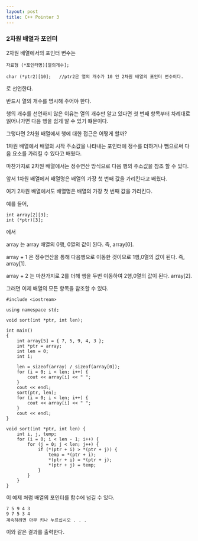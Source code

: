 ```yaml
---
layout: post
title: C++ Pointer 3
---
```


### 2차원 배열과 포인터

2차원 배열에서의 포인터 변수는 

```
자료형 (*포인터명)[열의개수];

char (*ptr2)[10];   //ptr2은 열의 개수가 10 인 2차원 배열의 포인터 변수이다.
```

로 선언한다.

반드시 열의 개수를 명시해 주어야 한다.



행의 개수를 선언하지 않은 이유는 열의 개수만 알고 있다면 첫 번째 항목부터 차례대로 읽어나가면 다음 행을 쉽게 알 수 있기 떄문이다.



그렇다면 2차원 배열에서 행에 대한 접근은 어떻게 할까?

1차원 배열에서 배열의 시작 주소값을 나타내는 포인터에 정수를 더하거나 뺌으로써 다음 요소를 가리킬 수 있다고 배웠다. 

마찬가지로 2차원 배열에서는 정수연산 방식으로 다음 행의 주소값을 참조 할 수 있다.

앞서 1차원 배열에서 배열명은 배열의 가장 첫 번째 값을 가리킨다고 배웠다.

여기 2차원 배열에서도 배열명은 배열의 가장 첫 번째 값을 가리킨다.

예를 들어,

```
int array[2][3];
int (*ptr)[3];
```

에서 

array 는 array 배열의 0행, 0열의 값이 된다. 즉, array[0].

array + 1 은 정수연산을 통해 다음행으로 이동한 것이므로 1행,0열의 값이 된다. 즉, array[1].

array + 2 는 마찬가지로 2를 더해 행을 두번 이동하여 2행,0열의 값이 된다. array[2].



그러면 이제 배열의 모든 항목을 참조할 수 있다.



```
#include <iostream>

using namespace std;

void sort(int *ptr, int len);

int main()
{
	int array[5] = { 7, 5, 9, 4, 3 };
	int *ptr = array;
	int len = 0;
	int i;

	len = sizeof(array) / sizeof(array[0]);
	for (i = 0; i < len; i++) {
		cout << array[i] << " ";
	}
	cout << endl;
	sort(ptr, len);
	for (i = 0; i < len; i++) {
		cout << array[i] << " ";
	}
	cout << endl;
}

void sort(int *ptr, int len) {
	int i, j, temp;
	for (i = 0; i < len - 1; i++) {
		for (j = 0; j < len; j++) {
			if (*(ptr + i) > *(ptr + j)) {
				temp = *(ptr + i);
				*(ptr + i) = *(ptr + j);
				*(ptr + j) = temp;
			}
		}
	}
}
```

이 예제 처럼 배열의 포인터를 함수에 넘길 수 있다.

```
7 5 9 4 3
9 7 5 3 4
계속하려면 아무 키나 누르십시오 . . .
```

이와 같은 결과를 출력한다. 
